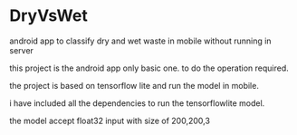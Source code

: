 # DryVsWet
android app to classify dry and wet waste in mobile without running in server

this project is the android app only basic one. 
to do the operation required.

the project is based on tensorflow lite and run the model in mobile.

i have included all the dependencies to run the tensorflowlite model.

the model accept float32 input with size of 200,200,3
